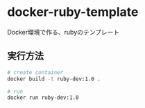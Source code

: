 # docker-ruby-template
Docker環境で作る、rubyのテンプレート

## 実行方法
```bash
# create container
docker build -t ruby-dev:1.0 .

# run
docker run ruby-dev:1.0
```
